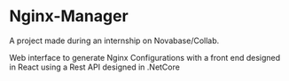 # Nginx-Manager

A project made during an internship on Novabase/Collab. 

Web interface to generate Nginx Configurations with a front end designed in React using a Rest API designed in .NetCore
